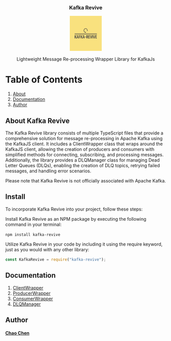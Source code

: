 <p align="center">

  <h3 align="center">Kafka Revive</h3>

  <div align="center">
      <img src="./docs/Logo.png" alt="Logo" width="100" height="110">
  </div>

  <p align="center">
    Lightweight Message Re-processing Wrapper Library for KafkaJs
  </p>
</p>

# Table of Contents

1. [About](#about)
2. [Documentation](#documentation)
3. [Author](#author)

## About<a name="about"></a> Kafka Revive

The Kafka Revive library consists of multiple TypeScript files that provide a comprehensive solution for message re-processing in Apache Kafka using the KafkaJS client. It includes a ClientWrapper class that wraps around the KafkaJS client, allowing the creation of producers and consumers with simplified methods for connecting, subscribing, and processing messages. Additionally, the library provides a DLQManager class for managing Dead Letter Queues (DLQs), enabling the creation of DLQ topics, retrying failed messages, and handling error scenarios.

Please note that Kafka Revive is not officially associated with Apache Kafka.

## Install<a name="install"></a>

To incorporate Kafka Revive into your project, follow these steps:

Install Kafka Revive as an NPM package by executing the following command in your terminal:

`npm install kafka-revive`

Utilize Kafka Revive in your code by including it using the require keyword, just as you would with any other library:

```js
const KafkaRevive = require("kafka-revive");
```

## Documentation<a name="documentation"></a>

1. [ClientWrapper](docs/ClientWrapper_ex.md)
2. [ProducerWrapper](docs/ProducerWrapper_ex.md)
3. [ConsumerWrapper](docs/ConsumerWrapper_ex.md)
4. [DLQManager](docs/DLQManager_ex.md)

## Author<a name="author"></a>

#### [Chao Chen](https://github.com/cchen26)
